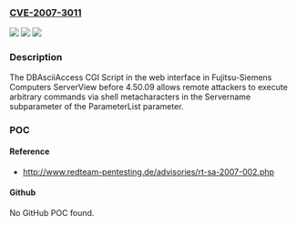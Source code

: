 ### [CVE-2007-3011](https://cve.mitre.org/cgi-bin/cvename.cgi?name=CVE-2007-3011)
![](https://img.shields.io/static/v1?label=Product&message=n%2Fa&color=blue)
![](https://img.shields.io/static/v1?label=Version&message=n%2Fa&color=blue)
![](https://img.shields.io/static/v1?label=Vulnerability&message=n%2Fa&color=brighgreen)

### Description

The DBAsciiAccess CGI Script in the web interface in Fujitsu-Siemens Computers ServerView before 4.50.09 allows remote attackers to execute arbitrary commands via shell metacharacters in the Servername subparameter of the ParameterList parameter.

### POC

#### Reference
- http://www.redteam-pentesting.de/advisories/rt-sa-2007-002.php

#### Github
No GitHub POC found.

